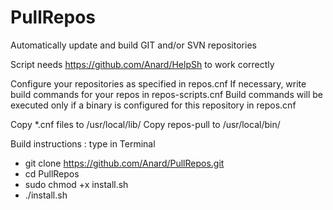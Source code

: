 # PullRepos
Automatically update and build GIT and/or SVN repositories

Script needs https://github.com/Anard/HelpSh to work correctly

Configure your repositories as specified in repos.cnf
If necessary, write build commands for your repos in repos-scripts.cnf
Build commands will be executed only if a binary is configured for this repository in repos.cnf

Copy *.cnf files to /usr/local/lib/
Copy repos-pull to /usr/local/bin/

Build instructions : type in Terminal
- git clone https://github.com/Anard/PullRepos.git
- cd PullRepos
- sudo chmod +x install.sh
- ./install.sh
